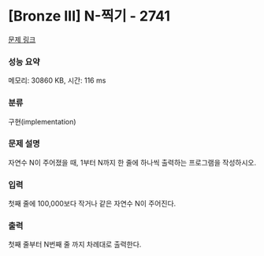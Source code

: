# [Bronze III] N-찍기 - 2741 

[문제 링크](https://www.acmicpc.net/problem/2741) 

### 성능 요약

메모리: 30860 KB, 시간: 116 ms

### 분류

구현(implementation)

### 문제 설명

자연수 N이 주어졌을 때, 1부터 N까지 한 줄에 하나씩 출력하는 프로그램을 작성하시오.
### 입력 

 첫째 줄에 100,000보다 작거나 같은 자연수 N이 주어진다.
### 출력 

 첫째 줄부터 N번째 줄 까지 차례대로 출력한다.


